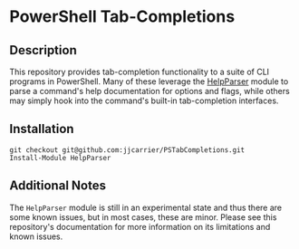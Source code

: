 # PowerShell Tab-Completions

## Description

This repository provides tab-completion functionality to a suite of CLI programs
in PowerShell. Many of these leverage the [HelpParser](https://github.com/jjcarrier/HelpParser)
module to parse a command's help documentation for options and flags, while
others may simply hook into the command's built-in tab-completion interfaces.

## Installation

```pwsh
git checkout git@github.com:jjcarrier/PSTabCompletions.git
Install-Module HelpParser
```

## Additional Notes

The `HelpParser` module is still in an experimental state and thus there are
some known issues, but in most cases, these are minor. Please see this
repository's documentation for more information on its limitations and known
issues.
